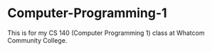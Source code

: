 # Computer-Programming-1
This is for my CS 140 (Computer Programming 1) class at Whatcom Community College.
